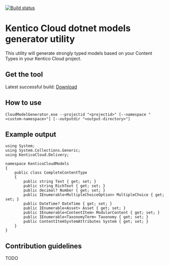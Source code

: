 [![Build status](https://ci.appveyor.com/api/projects/status/t6dgpiamopwugu8v/branch/master?svg=true)](https://ci.appveyor.com/project/kentico/cloud-generators-net/branch/master)


# Kentico Cloud dotnet models generator utility

This utility will generate strongly typed models based on your Content Types in your Kentico Cloud project.

## Get the tool

Latest successful build: [Download](https://ci.appveyor.com/api/projects/kentico/cloud-generators-net/artifacts/artifacts/CloudModelGenerator.zip)

## How to use

```
CloudModelGenerator.exe --projectid "<projectid>" [--namespace "<custom-namespace>"] [--outputdir "<output-directory>"]
```

## Example output

```
using System;
using System.Collections.Generic;
using KenticoCloud.Delivery;

namespace KenticoCloudModels
{
    public class CompleteContentType
    {
        public string Text { get; set; }
        public string RichText { get; set; }
        public decimal? Number { get; set; }
        public IEnumerable<MultipleChoiceOption> MultipleChoice { get; set; }
        public DateTime? DateTime { get; set; }
        public IEnumerable<Asset> Asset { get; set; }
        public IEnumerable<ContentItem> ModularContent { get; set; }
        public IEnumerable<TaxonomyTerm> Taxonomy { get; set; }
        public ContentItemSystemAttributes System { get; set; }
    }
}
```

## Contribution guidelines

TODO
